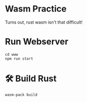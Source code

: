 # Wasm Practice

Turns out, rust wasm isn't that difficult!

# Run Webserver

```
cd www
npm run start
```


# 🛠️ Build Rust

```
wasm-pack build
```
